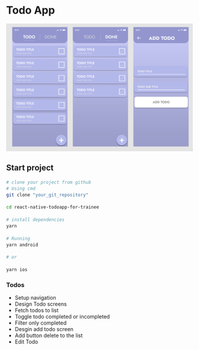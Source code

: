 # Todo App

![](docs/screenshot.png)

## Start project

```sh
# clone your project from github
# Using cmd
git clone "your_git_repository"

cd react-native-todoapp-for-trainee

# install dependencies
yarn

# Running
yarn android

# or

yarn ios
```

### Todos

- Setup navigation
- Design Todo screens
- Fetch todos to list
- Toggle todo completed or incompleted
- Filter only completed
- Desgin add todo screen
- Add button delete to the list
- Edit Todo
